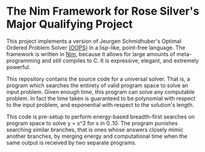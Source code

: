 # The Nim Framework for Rose Silver's Major Qualifying Project
This project implements a version of Jeurgen Schmidhuber's Optimal Ordered Problem Solver [(OOPS)](http://people.idsia.ch/~juergen/oops.html) in a lisp-like, point-free language. The framework is written in [Nim](https://nim-lang.org), because it allows for large amounts of meta-programming and still compiles to C. It is expressive, elegant, and extremely powerful.

This repository contains the source code for a universal solver. That is, a program which searches the entirety of valid program space to solve an input problem. Given enough time, this program can solve any computable problem. In fact the time taken is guaranteed to be polynomial with respect to the input problem, and exponential with respect to the solution's length.

This code is pre-setup to perform energy-based breadth-first searches on program space to solve y = x^2 for x in 0..10. The program punishes searching similar branches, that is ones whose answers closely mimic another branches, by merging energy and computational time when the same output is received by two separate programs.
